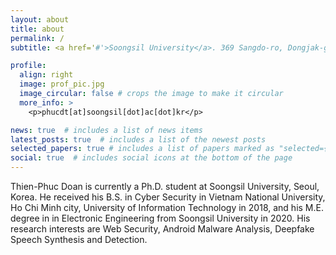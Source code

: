 ```yaml
---
layout: about
title: about
permalink: /
subtitle: <a href='#'>Soongsil University</a>. 369 Sangdo-ro, Dongjak-gu, Seoul, South Korea

profile:
  align: right
  image: prof_pic.jpg
  image_circular: false # crops the image to make it circular
  more_info: >
    <p>phucdt[at]soongsil[dot]ac[dot]kr</p>

news: true  # includes a list of news items
latest_posts: true  # includes a list of the newest posts
selected_papers: true # includes a list of papers marked as "selected={true}"
social: true  # includes social icons at the bottom of the page
---
```


Thien-Phuc Doan is currently a Ph.D. student at Soongsil University, Seoul, Korea. He received his B.S. in Cyber Security in Vietnam National University, Ho Chi Minh city, University of Information Technology in 2018, and his M.E. degree in in Electronic Engineering from Soongsil University in 2020. His research interests are Web Security, Android Malware Analysis, Deepfake Speech Synthesis and Detection.